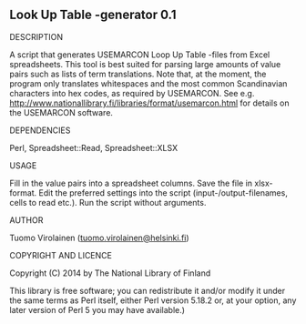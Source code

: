 Look Up Table -generator 0.1
-----------------------------

DESCRIPTION

A script that generates USEMARCON Loop Up Table -files from Excel spreadsheets. This tool is best suited for parsing large amounts of value pairs such as lists of term translations. Note that, at the moment, the program only translates whitespaces and the most common Scandinavian characters into hex codes, as required by USEMARCON. See e.g. http://www.nationallibrary.fi/libraries/format/usemarcon.html for details on the USEMARCON software.

DEPENDENCIES

Perl, Spreadsheet::Read, Spreadsheet::XLSX

USAGE

Fill in the value pairs into a spreadsheet columns. Save the file in xlsx-format. Edit the preferred settings into the script (input-/output-filenames, cells to read etc.). Run the script without arguments.

AUTHOR

Tuomo Virolainen (<tuomo.virolainen@helsinki.fi>)

COPYRIGHT AND LICENCE

Copyright (C) 2014 by The National Library of Finland

This library is free software; you can redistribute it and/or modify
it under the same terms as Perl itself, either Perl version 5.18.2 or,
at your option, any later version of Perl 5 you may have available.)
